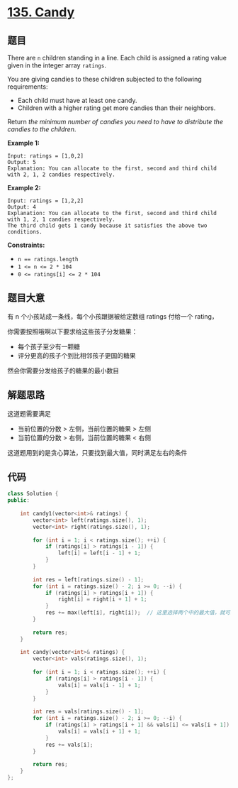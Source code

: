 # [135. Candy](https://leetcode.com/problems/candy/)

## 题目

There are `n` children standing in a line. Each child is assigned a rating value given in the integer array `ratings`.

You are giving candies to these children subjected to the following requirements:

- Each child must have at least one candy.
- Children with a higher rating get more candies than their neighbors.

Return *the minimum number of candies you need to have to distribute the candies to the children*.

 

**Example 1:**

```
Input: ratings = [1,0,2]
Output: 5
Explanation: You can allocate to the first, second and third child with 2, 1, 2 candies respectively.
```

**Example 2:**

```
Input: ratings = [1,2,2]
Output: 4
Explanation: You can allocate to the first, second and third child with 1, 2, 1 candies respectively.
The third child gets 1 candy because it satisfies the above two conditions.
```

 

**Constraints:**

- `n == ratings.length`
- `1 <= n <= 2 * 104`
- `0 <= ratings[i] <= 2 * 104`

## 题目大意

有 n 个小孩站成一条线，每个小孩跟据被给定数组 ratings 付给一个 rating，

你需要按照哦啊以下要求给这些孩子分发糖果：

* 每个孩子至少有一颗糖
* 评分更高的孩子个到比相邻孩子更国的糖果

然会你需要分发给孩子的糖果的最小数目

## 解题思路

这道题需要满足

* 当前位置的分数 > 左侧，当前位置的糖果 > 左侧
* 当前位置的分数 > 右侧，当前位置的糖果 < 右侧

这道题用到的是贪心算法，只要找到最大值，同时满足左右的条件

## 代码

`````c++
class Solution {
public:
    
    int candy1(vector<int>& ratings) {
        vector<int> left(ratings.size(), 1);
        vector<int> right(ratings.size(), 1);
        
        for (int i = 1; i < ratings.size(); ++i) {
            if (ratings[i] > ratings[i - 1]) {
                left[i] = left[i - 1] + 1;
            }
        }
        
        int res = left[ratings.size() - 1];
        for (int i = ratings.size() - 2; i >= 0; --i) {
            if (ratings[i] > ratings[i + 1]) {
                right[i] = right[i + 1] + 1;
            }
            res += max(left[i], right[i]);  // 这里选择两个中的最大值，就可以同时满足大于相邻位置
        }
        
        return res;
    }
    
    int candy(vector<int>& ratings) {
        vector<int> vals(ratings.size(), 1);
        
        for (int i = 1; i < ratings.size(); ++i) {
            if (ratings[i] > ratings[i - 1]) {
                vals[i] = vals[i - 1] + 1;
            }
        }
        
        int res = vals[ratings.size() - 1];
        for (int i = ratings.size() - 2; i >= 0; --i) {
            if (ratings[i] > ratings[i + 1] && vals[i] <= vals[i + 1]) { // 注意这里的条件
                vals[i] = vals[i + 1] + 1;
            }
            res += vals[i];
        }
        
        return res;
    }
};
`````

